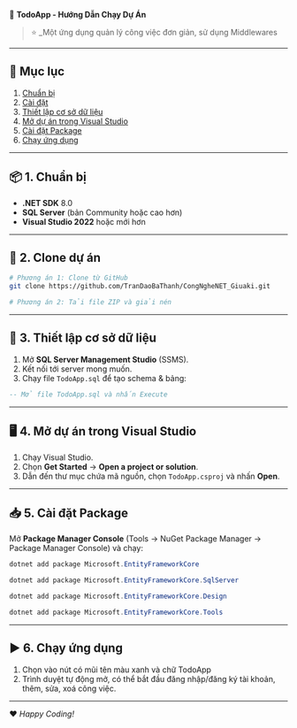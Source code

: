 📝 **TodoApp - Hướng Dẫn Chạy Dự Án**

> ⭐ _Một ứng dụng quản lý công việc đơn giản, sử dụng Middlewares

---

## 📌 Mục lục
1. [Chuẩn bị](#-chuẩn-bị)
2. [Cài đặt](#-cài-đặt)
3. [Thiết lập cơ sở dữ liệu](#-thiết-lập-cơ-sở-dữ-liệu)
4. [Mở dự án trong Visual Studio](#-mở-dự-án-trong-visual-studio)
5. [Cài đặt Package](#-cài-đặt-package)
6. [Chạy ứng dụng](#-chạy-ứng-dụng)

---

## 📦 1. Chuẩn bị
- **.NET SDK** 8.0
- **SQL Server** (bản Community hoặc cao hơn)
- **Visual Studio 2022** hoặc mới hơn

---

## 🔄 2. Clone dự án
```bash
# Phương án 1: Clone từ GitHub
git clone https://github.com/TranDaoBaThanh/CongNgheNET_Giuaki.git

# Phương án 2: Tải file ZIP và giải nén
```

---

## 💾 3. Thiết lập cơ sở dữ liệu
1. Mở **SQL Server Management Studio** (SSMS).
2. Kết nối tới server mong muốn.
3. Chạy file `TodoApp.sql` để tạo schema & bảng:
```sql
-- Mở file TodoApp.sql và nhấn Execute
```

---

## 🖥️ 4. Mở dự án trong Visual Studio
1. Chạy Visual Studio.
2. Chọn **Get Started** → **Open a project or solution**.
3. Dẫn đến thư mục chứa mã nguồn, chọn `TodoApp.csproj` và nhấn **Open**.

---

## 📥 5. Cài đặt Package
Mở **Package Manager Console** (Tools → NuGet Package Manager → Package Manager Console) và chạy:
```powershell
dotnet add package Microsoft.EntityFrameworkCore

dotnet add package Microsoft.EntityFrameworkCore.SqlServer

dotnet add package Microsoft.EntityFrameworkCore.Design

dotnet add package Microsoft.EntityFrameworkCore.Tools
```

---

## ▶️ 6. Chạy ứng dụng
1. Chọn vào nút có mũi tên màu xanh và chữ TodoApp
2. Trình duyệt tự động mở, có thể bắt đầu đăng nhập/đăng ký tài khoản, thêm, sửa, xoá công việc.

---

❤️ _Happy Coding!_  

